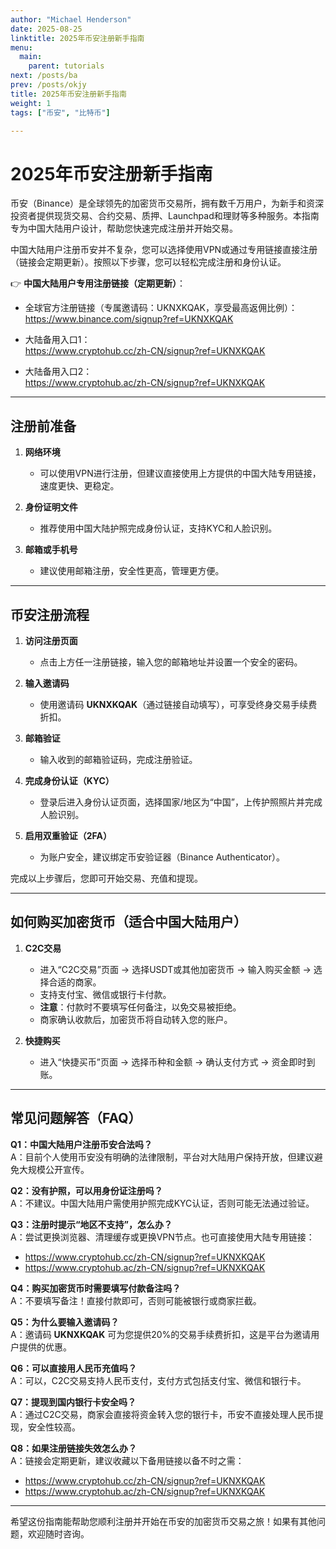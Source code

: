 ```yaml
---
author: "Michael Henderson"
date: 2025-08-25
linktitle: 2025年币安注册新手指南
menu:
  main:
    parent: tutorials
next: /posts/ba
prev: /posts/okjy
title: 2025年币安注册新手指南
weight: 1
tags: ["币安", "比特币"]

---
```

# 2025年币安注册新手指南

币安（Binance）是全球领先的加密货币交易所，拥有数千万用户，为新手和资深投资者提供现货交易、合约交易、质押、Launchpad和理财等多种服务。本指南专为中国大陆用户设计，帮助您快速完成注册并开始交易。

中国大陆用户注册币安并不复杂，您可以选择使用VPN或通过专用链接直接注册（链接会定期更新）。按照以下步骤，您可以轻松完成注册和身份认证。

👉 **中国大陆用户专用注册链接（定期更新）**：

- 全球官方注册链接（专属邀请码：UKNXKQAK，享受最高返佣比例）：  
  https://www.binance.com/signup?ref=UKNXKQAK

- 大陆备用入口1：  
  https://www.cryptohub.cc/zh-CN/signup?ref=UKNXKQAK

- 大陆备用入口2：  
  https://www.cryptohub.ac/zh-CN/signup?ref=UKNXKQAK

---

## 注册前准备

1. **网络环境**  
   - 可以使用VPN进行注册，但建议直接使用上方提供的中国大陆专用链接，速度更快、更稳定。

2. **身份证明文件**  
   - 推荐使用中国大陆护照完成身份认证，支持KYC和人脸识别。

3. **邮箱或手机号**  
   - 建议使用邮箱注册，安全性更高，管理更方便。

---

## 币安注册流程

1. **访问注册页面**  
   - 点击上方任一注册链接，输入您的邮箱地址并设置一个安全的密码。

2. **输入邀请码**  
   - 使用邀请码 **UKNXKQAK**（通过链接自动填写），可享受终身交易手续费折扣。

3. **邮箱验证**  
   - 输入收到的邮箱验证码，完成注册验证。

4. **完成身份认证（KYC）**  
   - 登录后进入身份认证页面，选择国家/地区为“中国”，上传护照照片并完成人脸识别。

5. **启用双重验证（2FA）**  
   - 为账户安全，建议绑定币安验证器（Binance Authenticator）。

完成以上步骤后，您即可开始交易、充值和提现。

---

## 如何购买加密货币（适合中国大陆用户）

1. **C2C交易**  
   - 进入“C2C交易”页面 → 选择USDT或其他加密货币 → 输入购买金额 → 选择合适的商家。  
   - 支持支付宝、微信或银行卡付款。  
   - **注意**：付款时不要填写任何备注，以免交易被拒绝。  
   - 商家确认收款后，加密货币将自动转入您的账户。

2. **快捷购买**  
   - 进入“快捷买币”页面 → 选择币种和金额 → 确认支付方式 → 资金即时到账。

---

## 常见问题解答（FAQ）

**Q1：中国大陆用户注册币安合法吗？**  
A：目前个人使用币安没有明确的法律限制，平台对大陆用户保持开放，但建议避免大规模公开宣传。

**Q2：没有护照，可以用身份证注册吗？**  
A：不建议。中国大陆用户需使用护照完成KYC认证，否则可能无法通过验证。

**Q3：注册时提示“地区不支持”，怎么办？**  
A：尝试更换浏览器、清理缓存或更换VPN节点。也可直接使用大陆专用链接：  
- https://www.cryptohub.cc/zh-CN/signup?ref=UKNXKQAK  
- https://www.cryptohub.ac/zh-CN/signup?ref=UKNXKQAK  

**Q4：购买加密货币时需要填写付款备注吗？**  
A：不要填写备注！直接付款即可，否则可能被银行或商家拦截。

**Q5：为什么要输入邀请码？**  
A：邀请码 **UKNXKQAK** 可为您提供20%的交易手续费折扣，这是平台为邀请用户提供的优惠。

**Q6：可以直接用人民币充值吗？**  
A：可以，C2C交易支持人民币支付，支付方式包括支付宝、微信和银行卡。

**Q7：提现到国内银行卡安全吗？**  
A：通过C2C交易，商家会直接将资金转入您的银行卡，币安不直接处理人民币提现，安全性较高。

**Q8：如果注册链接失效怎么办？**  
A：链接会定期更新，建议收藏以下备用链接以备不时之需：  
- https://www.cryptohub.cc/zh-CN/signup?ref=UKNXKQAK  
- https://www.cryptohub.ac/zh-CN/signup?ref=UKNXKQAK  

---

希望这份指南能帮助您顺利注册并开始在币安的加密货币交易之旅！如果有其他问题，欢迎随时咨询。